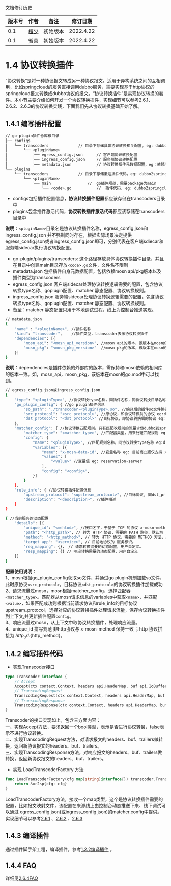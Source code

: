 文档修订历史

| 版本号 | 作者                               | 备注     | 修订日期      |
|-----|----------------------------------| -------- |-----------|
| 0.1 | [檀少](https://github.com/Tanc010) | 初始版本 | 2022.4.22 |
| 0.1 | [省善](https://github.com/yidwang) | 初始版本 | 2022.4.22 |

<a name="LjFmL"></a>
# 1.4 协议转换插件
“协议转换”是将一种协议报文转成另一种协议报文。适用于异构系统之间的互相调用，比如springcloud的服务直接调用dubbo服务，需要实现基于http协议的springcloud报文转换成dubbo协议的报文。“协议转换插件”是实现协议转换的套件。本小节主要介绍如何开发一个协议转换插件，实现细节可以参考2.6.1、2.6.2、2.6.3的协议转换实践，下面我们先从协议转换基础开始了解。
<a name="oQOJX"></a>
## 1.4.1 编写插件配置
```bash
// go-plugin插件仓库根目录
├── configs
│   └── transcoders				// 目录下存储具体协议转换相关配置, eg: dubbo2springcloud
│       └── <pluginName>
│           ├── egress_config.json		// 客户端协议转换配置
│           ├── ingress_config.json		// 服务端协议转换配置
│           ├── metadata.json			// 协议转换插件元数据配置，eg：依赖版本信息
└── plugins
    └── transcoders				// 目录下存储激活插件代码，eg: dubbo2springcloud
        └── <pluginName>
            └── main				//  go插件规范，需要package为main
                └── <code>.go			//  插件代码, eg: dubbo2springcloud.go
```

- configs包括插件配置信息，**协议转换插件配置**都应该存储在transcoders目录中
- plugins包含插件激活代码，**协议转换插件激活代码**都应该存储在transcoders目录中

**说明**：`<pluginName>`目录名是协议转换插件名称，egress_config.json和ingress_config.json 并不强制同时存在，根据实际场景决定提供egress_config.json或者ingress_config.json即可，分别代表在客户端sdiecar和服务端sidecar执行协议转换配置。

- go-plugin/plugins/transcoders: 这个路径存放具体协议转换插件目录，并且在目录中创建main目录存放`<code>.go`文件，文件名不限制
- metadata.json 包括插件自身元数据配置，包括依赖mosn api/pkg版本以及插件类型为transcoders
- egress_config.json 客户端sidecar处理协议转换逻辑需要的配置，包含协议转换type名称、goplugin配置、matcher 静态配置、协议转换规则。
- ingress_config.json 服务端sidecar处理协议转换逻辑需要的配置，包含协议转换type名称、goplugin配置、matcher 静态配置、协议转换规则。
- 备至：matcher 静态配置只用于本地调试过程，线上为控制台推送实现。 
```bash
// metadata.json
{
	"name" : "<pluginName>", //插件名称
	"kind": "transcoder",    //插件类型，transcoder表示协议转换插件
	"dependencies": [{
		"mosn_api": "<mosn_api_version>", //mosn api的版本，该版本在mosn的go.mod中。eg: v0.0.0-20211217011300-b851d129be01
		"mosn_pkg": "<mosn_pkg_version>"  //mosn pkg的版本，该版本在mosn的go.mod中。eg:v0.0.0-20211217101631-d914102d1baf
	}]
}
```
**说明**：dependencies是插件依赖的外部库的版本，需保持和mosn依赖的相同库的版本一致。如，mosn_api，mosn_pkg，该版本在mosn的go.mod中可以找到。
```bash
// egress_config.json或ingress_config.json 
{
	"type": "<pluginType>", //协议转换type名称，同插件名称，同协议转换目录名称 eg:dubbo2springcloud
	"go_plugin_config": { //go plugin插件信息
		"so_path": "./transcoder-<pluginType>.so", //编译后的插件so文件路径，eg:./transcoder-dubbo2springcloud.so
		"src_protocol": "<src_protocol>", //原协议，即协议转换前的协议 eg:dubbo
		"dst_protocol": "<dst_protocol>" //目标协议，即协议转换后的协议 eg:springcloud
	},
	"matcher_config": { //协议转换匹配规则。只有匹配改规则的流量才做dubbo到springcloud的转换
		"matcher_type": "<matcher_type>", //匹配器类型，用来处理匹配规则 eg:商业版仅支持mulit_matcher
		"config": {
			"name": "<pluginType>", //匹配规则名称，同协议转换type名称 eg:dubbo2springcloud
			"variables": [{
				"name": "x-mosn-data-id", //变量名称 eg: 目前商业版仅支持 x-mosn-data-id
				"values": [
					"<value>" //变量值 eg: reservation-server
				],
				"config": "<config>",
			}]
		}
	},
	"rule_info": { //协议转换插件配置信息
		"upstream_protocol": "<upstream_protocol>", //目标协议, 同dst_protocol eg:springcloud
		"description": "<description>", //插件描述
	}
}

{ //当前服务的动态配置
	"details": [{
		"unique_id": "<mehtod>", //接口名字，于基于 TCP 的协议 x-mosn-method 取值保持一致，基于 HTTP 则由 <uri>.<method>组成。
		"path": "<http_path>", // 转为 HTTP 协议，需要的 PATH 路径，默认为 /
		"method": "<http_method>", // 转为 HTTP 协议，需要的 METHOD 方法，默认为POST，eg：GET/POST。
		"target_app": "<service>", // 目前地协议的 服务标识。
		"req_mapping": {}， // 请求转换需要的动态配置，用户自定义。
		"resp_mapping": {} // 响应转换需要的动态配置，用户自定义
	}]
}
```
**配置使用说明**：<br />
1、mosn根据go_plugin_config获取so文件，并通过go plugin机制加载so文件，此时原协议`<src_protocol>`，目标协议`<dst_protocol>`的协议转换插件加载成功<br />
2、请求流量过mosn，mosn根据matcher_config，选择匹配器`<matcher_type>`。匹配器从mosn请求信息的variables中获取`<name>`，并匹配`<value>`，如果匹配成功则根据当前请求协议和rule_info的目标协议upstream_protocol，选择对应的协议转换插件处理请求流量，保存协议转换插件到上下文,并更新插件配置`config`。<br />
3、响应流量过mosn，从上下文中取协议转换插件，处理响应流量。<br />
4、unique_id 拼写规范 非http协议与 x-mosn-method 保持一致 ；http 协议拼接为 ${http_url}.${http_method}。 
<a name="jiTH5"></a>
## 1.4.2 编写插件代码

- 实现Transcoder接口
```go
type Transcoder interface {
	// Accept
	Accept(ctx context.Context, headers api.HeaderMap, buf api.IoBuffer, trailers api.HeaderMap) bool
	// TranscodingRequest
	TranscodingRequest(ctx context.Context, headers api.HeaderMap, buf api.IoBuffer, trailers api.HeaderMap) (api.HeaderMap, api.IoBuffer, api.HeaderMap, error)
	// TranscodingResponse
	TranscodingResponse(ctx context.Context, headers api.HeaderMap, buf api.IoBuffer, trailers api.HeaderMap) (api.HeaderMap, api.IoBuffer, api.HeaderMap, error)
}
```
Transcoder的接口实现如上，包含三方面内容：<br />
一、实现Accept方法，要求返回一个bool类型，表示是否进行协议转换，false表示不进行协议转换。<br />
二、实现TranscodingRequest方法，对请求报文的headers、buf、trailers做转换，返回新协议报文的headers、buf、trailers。<br />
三、实现TranscodingResponse方法，对响应报文的headers、buf、trailers做转换，返回新协议报文的headers、buf、trailers。

- 实现 LoadTranscoderFactory 方法
```go
func LoadTranscoderFactory(cfg map[string]interface{}) transcoder.Transcoder {
	return &xr2sp{cfg: cfg}
}
```
LoadTranscoderFactory方法，接收一个map类型，这个是协议转换插件需要的配置，比如报文映射文件，该配置在来源线上由控制台动态推送下来、线下调试可以通过 egress_config.json(或ingress_config.json)的matcher.config中提供。实现细节可以参考[2.6.1](https://github.com/mosn/extensions/blob/master/go-plugin/doc/2.6.1dubbo2springcloud.md) 、[2.6.2](https://github.com/mosn/extensions/blob/master/go-plugin/doc/2.6.2bolt2springcloud.md) 、[2.6.3](../2.6.3xml2springcloud.md)
<a name="vGp9B"></a>
## 1.4.3 编译插件
通过插件脚手架工程，编译插件，参考[1.2.2编译插件](https://github.com/mosn/extensions/blob/master/go-plugin/doc/1.plugin-prepare.md#122-%E7%BC%96%E8%AF%91%E6%8F%92%E4%BB%B6) 。
## 1.4.4 FAQ
详细见[2.6.4FAQ](../2.6.4FAQ.md)